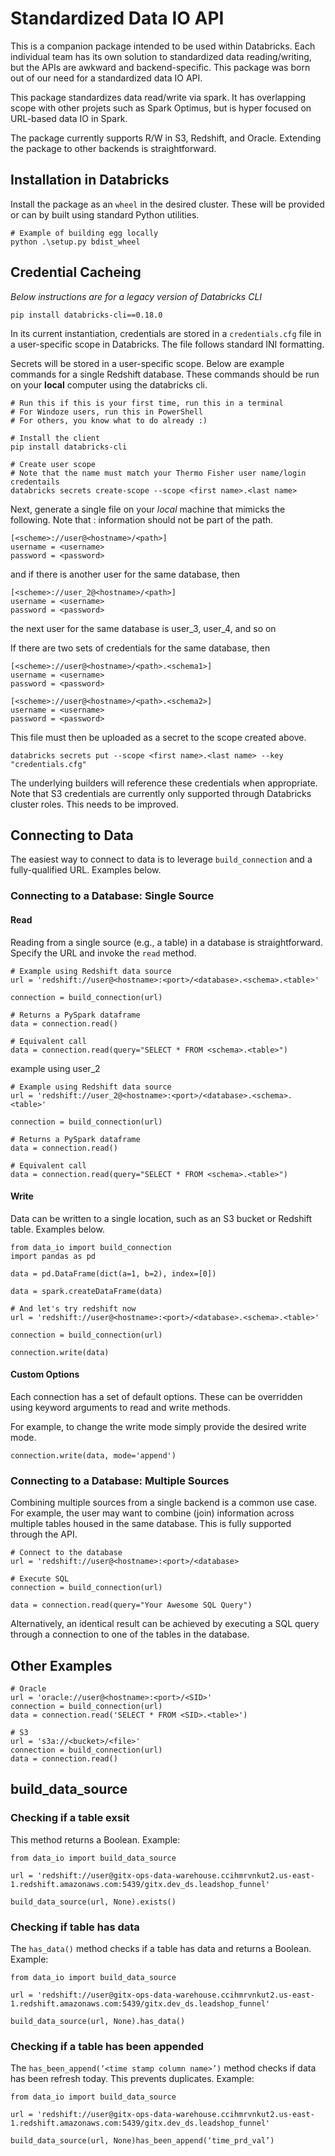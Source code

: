 # Standardized Data IO API

This is a companion package intended to be used within Databricks. Each individual team has its own solution to standardized data reading/writing, but the APIs are awkward and backend-specific. This package was born out of our need for a standardized data IO API.

This package standardizes data read/write via spark. It has overlapping scope with other projets such as Spark Optimus, but is hyper focused on URL-based data IO in Spark.


The package currently supports R/W in S3, Redshift, and Oracle. Extending the package to other backends is straightforward.

## Installation in Databricks

Install the package as an `wheel` in the desired cluster. These will be provided or can by built using standard Python utilities.

```
# Example of building egg locally
python .\setup.py bdist_wheel
```

## Credential Cacheing

*Below instructions are for a legacy version of Databricks CLI* 
```
pip install databricks-cli==0.18.0
```
In its current instantiation, credentials are stored in a `credentials.cfg` file in a user-specific scope in Databricks. The file follows standard INI formatting.


Secrets will be stored in a user-specific scope. Below are example commands for a single Redshift database. These commands should be run on your **local** computer using the databricks cli.

```
# Run this if this is your first time, run this in a terminal
# For Windoze users, run this in PowerShell
# For others, you know what to do already :)

# Install the client
pip install databricks-cli

# Create user scope
# Note that the name must match your Thermo Fisher user name/login credentails
databricks secrets create-scope --scope <first name>.<last name>
```

Next, generate a single file on your *local* machine that mimicks the following.
Note that :<port> information should not be part of the path.
```
[<scheme>://user@<hostname>/<path>]
username = <username>
password = <password>
```
and if there is another user for the same database, then

```
[<scheme>://user_2@<hostname>/<path>]
username = <username>
password = <password>
```
the next user for the same database is user_3, user_4, and so on

If there are two sets of credentials for the same database, then 
```
[<scheme>://user@<hostname>/<path>.<schema1>]
username = <username>
password = <password>

[<scheme>://user@<hostname>/<path>.<schema2>]
username = <username>
password = <password>
```

This file must then be uploaded as a secret to the scope created above.

```
databricks secrets put --scope <first name>.<last name> --key "credentials.cfg"
```

The underlying builders will reference these credentials when appropriate. Note that S3 credentials are currently only supported through Databricks cluster roles. This needs to be improved.

## Connecting to Data

The easiest way to connect to data is to leverage `build_connection` and a fully-qualified URL. Examples below.

### Connecting to a Database: Single Source

#### Read
Reading from a single source (e.g., a table) in a database is straightforward. Specify the URL and invoke the `read` method.

```
# Example using Redshift data source
url = 'redshift://user@<hostname>:<port>/<database>.<schema>.<table>'

connection = build_connection(url)

# Returns a PySpark dataframe
data = connection.read()

# Equivalent call
data = connection.read(query="SELECT * FROM <schema>.<table>")
```
example using user_2

```
# Example using Redshift data source
url = 'redshift://user_2@<hostname>:<port>/<database>.<schema>.<table>'

connection = build_connection(url)

# Returns a PySpark dataframe
data = connection.read()

# Equivalent call
data = connection.read(query="SELECT * FROM <schema>.<table>")
```
#### Write

Data can be written to a single location, such as an S3 bucket or Redshift table. Examples below.

```
from data_io import build_connection
import pandas as pd

data = pd.DataFrame(dict(a=1, b=2), index=[0])

data = spark.createDataFrame(data)

# And let's try redshift now
url = 'redshift://user@<hostname>:<port>/<database>.<schema>.<table>'

connection = build_connection(url)

connection.write(data)
```

#### Custom Options

Each connection has a set of default options. These can be overridden using keyword arguments to read and write methods.

For example, to change the write mode simply provide the desired write mode.

```
connection.write(data, mode='append')
```

### Connecting to a Database: Multiple Sources

Combining multiple sources from a single backend is a common use case. For example, the user may want to combine (join) information across multiple tables housed in the same database. This is fully supported through the API.

```
# Connect to the database
url = 'redshift://user@<hostname>:<port>/<database>

# Execute SQL
connection = build_connection(url)

data = connection.read(query="Your Awesome SQL Query")
```

Alternatively, an identical result can be achieved by executing a SQL query through a connection to one of the tables in the database.

## Other Examples

```
# Oracle
url = 'oracle://user@<hostname>:<port>/<SID>'
connection = build_connection(url)
data = connection.read('SELECT * FROM <SID>.<table>')
```

```
# S3
url = 's3a://<bucket>/<file>'
connection = build_connection(url)
data = connection.read()
```
## build_data_source

### Checking if a table exsit

This method returns a Boolean. Example:

```
from data_io import build_data_source

url = 'redshift://user@gitx-ops-data-warehouse.ccihmrvnkut2.us-east-1.redshift.amazonaws.com:5439/gitx.dev_ds.leadshop_funnel'

build_data_source(url, None).exists()
```

### Checking if table has data

The `has_data()` method checks if a table has data and returns a Boolean. Example: 

```
from data_io import build_data_source

url = 'redshift://user@gitx-ops-data-warehouse.ccihmrvnkut2.us-east-1.redshift.amazonaws.com:5439/gitx.dev_ds.leadshop_funnel'

build_data_source(url, None).has_data()
```

### Checking if a table has been appended

The `has_been_append(‘<time stamp column name>’)` method checks if data has been refresh today. This prevents duplicates. Example:

```
from data_io import build_data_source

url = 'redshift://user@gitx-ops-data-warehouse.ccihmrvnkut2.us-east-1.redshift.amazonaws.com:5439/gitx.dev_ds.leadshop_funnel'

build_data_source(url, None)has_been_append(‘time_prd_val’)
```
